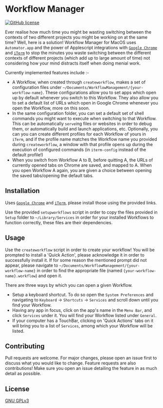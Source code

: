 # Workflow Manager
[![GitHub license](https://img.shields.io/github/license/ishammahajan/workflow-manager-macos.svg)](https://github.com/ishammahajan/workflow-manager-macos/blob/master/LICENSE)

Ever realise how much time you might be wasting switching between the contexts of two different projects you might be working on at the same time? Well, here is a solution! Workflow Manager for MacOS uses `Automator.app` and the power of Applescript integrations with [`Google Chrome`](https://www.google.com/chrome/) and [`iTerm`](https://www.iterm2.com/) to stop the minutes you waste switching between the different contexts of different projects (which add up to large amount of time) not considering how your mind distracts itself when doing menial work.

Currently implemented features include :-
- A Workflow, when created through `createworkflow`, makes a set of configuration files under `~/Documents/WorkflowManagement/{your-workflow-name}`. These configurations allow you to set apps which open up by default whenever you switch to this Workflow. They also allow you to set a default list of URLs which open in Google Chrome whenever you open the Workflow, more on this soon.
- In the same configuration folder, you can set a default set of shell commands you might want to execute when switching to that Workflow. This can be automatically `serve`ing files or websites in order to debug them, or automatically build and launch applications, etc. Optionally, you can you can create different profiles for each Workflow of yours in `iTerm`, and if the profile name matches the Workflow name you provided during `createworkflow`, a window with that profile opens up during the execution of configured commands (in `iterm-config` instead of the default profile!)
- When you switch from Workflow A to B, before quitting A, the URLs of currently opened tabs on Chrome are saved, and mapped to A. When you open Workflow A again, you are given a choice between opening the saved tabs/opening the default tabs. 

## Installation

Uses [`Google Chrome`](https://www.google.com/chrome/) and [`iTerm`](https://www.iterm2.com/), please install those using the provided links.

Use the provided `setupworkflows` script in order to copy the files provided in `Setup` folder to `~/Library/Services` in order for your installed Workflows to function correctly, these files are their dependencies.

## Usage

Use the `createworkflow` script in order to create your workflow! You will be prompted to install a 'Quick Action', please acknowledge it in order to successfully install it. If for some reason the mentioned prompt did not appear, please navigate to `~/Documents/WorkflowManagement/{your-workflow-name}` in order to find the appropriate file (named `{your-workflow-name}.workflow`) and open it.

There are three ways by which you can open a given Workflow.
- Setup a keyboard shortcut. To do so open the `System Preferences` and navigating to `Keyboard` &rarr; `Shortcuts` &rarr; `Services` and scroll down until you find your Workflow.
- Having any app in focus, click on the app's name in the `Menu Bar`, and click `Services` under it. You will find your Workflow listed under `General`.
- If your computer has a TouchBar, clicking on 'Quick Actions' tabs on it will bring you to a list of `Services`, among which your Workflow will be listed.

## Contributing

Pull requests are welcome. For major changes, please open an issue first to discuss what you would like to change.
Feature requests are also contributions! Make sure you open an issue detailing the feature in as much detail as possible.

## License
[GNU GPLv3](https://choosealicense.com/licenses/gpl-3.0/)
